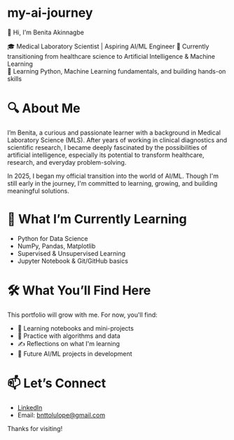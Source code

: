 # my-ai-journey
👋 Hi, I'm Benita Akinnagbe

🎓 Medical Laboratory Scientist | Aspiring AI/ML Engineer 
🔁 Currently transitioning from healthcare science to Artificial Intelligence & Machine Learning  
🌱 Learning Python, Machine Learning fundamentals, and building hands-on skills  

# 🔍 About Me

I’m Benita, a curious and passionate learner with a background in Medical Laboratory Science (MLS). After years of working in clinical diagnostics and scientific research, I became deeply fascinated by the possibilities of artificial intelligence, especially its potential to transform healthcare, research, and everyday problem-solving.

In 2025, I began my official transition into the world of AI/ML. Though I'm still early in the journey, I'm committed to learning, growing, and building meaningful solutions.

# 🚀 What I’m Currently Learning
- Python for Data Science
- NumPy, Pandas, Matplotlib
- Supervised & Unsupervised Learning
- Jupyter Notebook & Git/GitHub basics

# 🛠️ What You’ll Find Here
This portfolio will grow with me. For now, you'll find:
- 📘 Learning notebooks and mini-projects
- 🧠 Practice with algorithms and data
- ✍️ Reflections on what I'm learning
- 🚧 Future AI/ML projects in development

# 📫 Let’s Connect
- [LinkedIn](https://www.linkedin.com/in/benita-akinnagbe-33167b216)
- Email: bnttolulope@gmail.com

Thanks for visiting!

